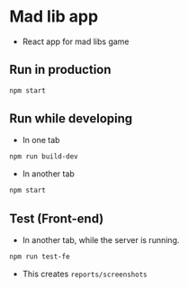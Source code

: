 # Mad lib app

* React app for mad libs game

## Run in production
```bash
npm start
```

## Run while developing
* In one tab
```bash
npm run build-dev
```
* In another tab
```bash
npm start
```

## Test (Front-end)
* In another tab, while the server is running.
```bash
npm run test-fe
```
* This creates `reports/screenshots`
